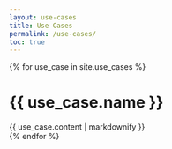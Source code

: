 ```yaml
---
layout: use-cases
title: Use Cases
permalink: /use-cases/
toc: true
---
```


{% for use_case in site.use_cases %}
# {{ use_case.name }}

<div class="no_toc_section">
    {{ use_case.content | markdownify }}
</div>
{% endfor %}